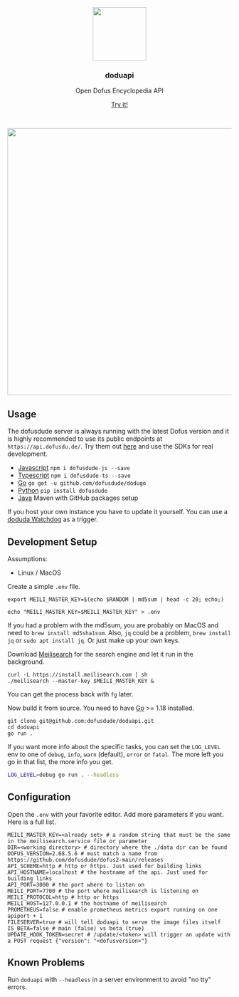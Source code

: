 <p align="center">
  <img src="https://docs.dofusdu.de/dofus2/logo_cropped.png" width="120">
  <h3 align="center">doduapi</h3>
  <p align="center">Open Dofus Encyclopedia API</p>
  <p align="center"><a href="https://docs.dofusdu.de">Try it!</a></p>
  <p align="center"><a href="https://goreportcard.com/report/github.com/dofusdude/doduapi"><img src="https://goreportcard.com/badge/github.com/dofusdude/doduapi" alt=""></a> <a href="https://github.com/dofusdude/doduda/actions/workflows/tests.yml"><img src="https://github.com/dofusdude/doduapi/actions/workflows/tests.yml/badge.svg" alt=""></a>
  </p>
</p>

<p align="center">
  <img src="https://vhs.charm.sh/vhs-2mgsbcqX7zIII0IvqV5uw0.gif" width="600">
</p>

## Usage

The dofusdude server is always running with the latest Dofus version and it is highly recommended to use its public endpoints at `https://api.dofusdu.de/`. Try them out [here](https://docs.dofusdu.de) and use the SDKs for real development.

- [Javascript](https://github.com/dofusdude/dofusdude-js) `npm i dofusdude-js --save`
- [Typescript](https://github.com/dofusdude/dofusdude-ts) `npm i dofusdude-ts --save`
- [Go](https://github.com/dofusdude/dodugo) `go get -u github.com/dofusdude/dodugo`
- [Python](https://github.com/dofusdude/dofusdude-py) `pip install dofusdude`
- [Java](https://github.com/dofusdude/dofusdude-java) Maven with GitHub packages setup

If you host your own instance you have to update it yourself. You can use a [doduda Watchdog](https://github.com/dofusdude/doduda#watchdog) as a trigger.

## Development Setup

Assumptions:

- Linux / MacOS

Create a simple `.env` file.

```shell
export MEILI_MASTER_KEY=$(echo $RANDOM | md5sum | head -c 20; echo;)

echo "MEILI_MASTER_KEY=$MEILI_MASTER_KEY" > .env
```

If you had a problem with the md5sum, you are probably on MacOS and need to `brew install md5sha1sum`. Also, `jq` could be a problem, `brew install jq` or `sudo apt install jq`. Or just make up your own keys.

Download [Meilisearch](https://www.meilisearch.com/docs/learn/getting_started/installation#local-installation) for the search engine and let it run in the background.

```shell
curl -L https://install.meilisearch.com | sh
./meilisearch --master-key $MEILI_MASTER_KEY &
```

You can get the process back with `fg` later.

Now build it from source. You need to have [Go](https://go.dev/doc/install) >= 1.18 installed.

```shell
git clone git@github.com:dofusdude/doduapi.git
cd doduapi
go run .
```

If you want more info about the specific tasks, you can set the `LOG_LEVEL` env to one of `debug`, `info`, `warn` (default), `error` or `fatal`. The more left you go in that list, the more info you get.

```bash
LOG_LEVEL=debug go run . --headless
```

## Configuration

Open the `.env` with your favorite editor. Add more parameters if you want. Here is a full list.

```shell
MEILI_MASTER_KEY=<already set> # a random string that must be the same in the meilisearch.service file or parameter
DIR=<working directory> # directory where the ./data dir can be found
DOFUS_VERSION=2.68.5.6 # must match a name from https://github.com/dofusdude/dofus2-main/releases
API_SCHEME=http # http or https. Just used for building links
API_HOSTNAME=localhost # the hostname of the api. Just used for building links
API_PORT=3000 # the port where to listen on
MEILI_PORT=7700 # the port where meilisearch is listening on
MEILI_PROTOCOL=http # http or https
MEILI_HOST=127.0.0.1 # the hostname of meilisearch
PROMETHEUS=false # enable prometheus metrics export running on one apiport + 1
FILESERVER=true # will tell doduapi to serve the image files itself
IS_BETA=false # main (false) vs beta (true)
UPDATE_HOOK_TOKEN=secret # /update/<token> will trigger an update with a POST request {"version": "<dofusversion>"}
```

## Known Problems

Run `doduapi` with `--headless` in a server environment to avoid "no tty" errors.
